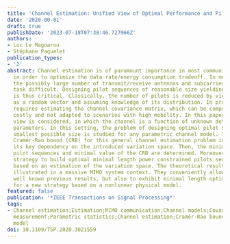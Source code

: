 ```yaml
---
title: 'Channel Estimation: Unified View of Optimal Performance and Pilot Sequences'
date: '2020-00-01'
draft: true
publishDate: '2023-07-18T07:38:46.727966Z'
authors:
- Luc Le Magoarou
- Stéphane Paquelet
publication_types:
- '2'
abstract: Channel estimation is of paramount importance in most communication systems
  in order to optimize the data rate/energy consumption tradeoff. In modern systems,
  the possibly large number of transmit/receive antennas and subcarriers makes this
  task difficult. Designing pilot sequences of reasonable size yielding good performance
  is thus critical. Classically, the number of pilots is reduced by viewing the channel
  as a random vector and assuming knowledge of its distribution. In practice, this
  requires estimating the channel covariance matrix, which can be computationally
  costly and not adapted to scenarios with high mobility. In this paper, an alternative
  view is considered, in which the channel is a function of unknown deterministic
  parameters. In this setting, the problem of designing optimal pilot sequences of
  smallest possible size is studied for any parametric channel model. To do so, the
  Cramér-Rao bound (CRB) for this general channel estimation problem is given, highlighting
  its key dependency on the introduced variation space. Then, the minimal size of
  pilot sequences and minimal value of the CRB are determined. Moreover, a general
  strategy to build optimal minimal length power constrained pilots sequences is given,
  based on an estimation of the variation space. The theoretical results are finally
  illustrated in a massive MIMO system context. They conveniently allow to retrieve
  well known previous results, but also to exhibit minimal length optimal pilot sequences
  for a new strategy based on a nonlinear physical model.
featured: false
publication: '*IEEE Transactions on Signal Processing*'
tags:
- Channel estimation;Estimation;MIMO communication;Channel models;Covariance matrices;Noise
  measurement;Parametric statistics;Channel estimation;Cramér-Rao bound;parametric
  model
doi: 10.1109/TSP.2020.3021559
---
```


